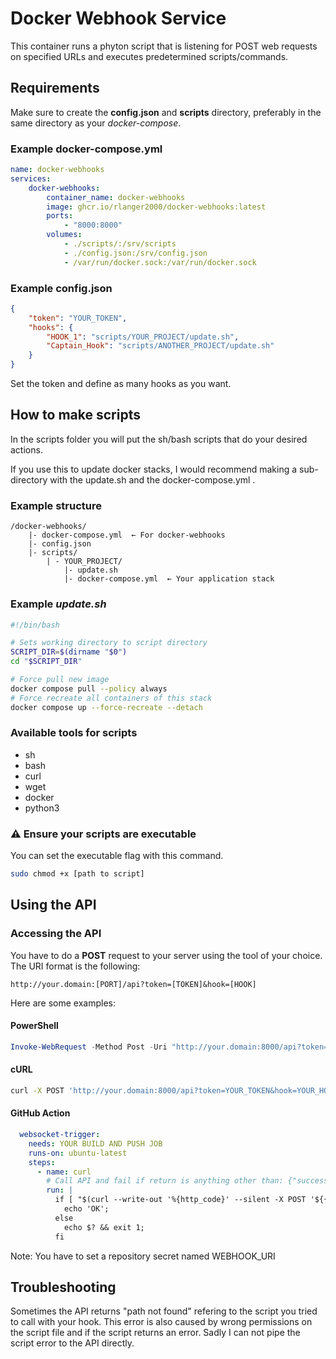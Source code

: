 # Docker Webhook Service

This container runs a phyton script that is listening for POST web requests on specified URLs and executes predetermined scripts/commands.

## Requirements
Make sure to create the **config.json** and **scripts** directory, preferably in the same directory as your *docker-compose*.

### Example docker-compose.yml
```yaml
name: docker-webhooks
services:
    docker-webhooks:
        container_name: docker-webhooks
        image: ghcr.io/rlanger2000/docker-webhooks:latest
        ports:
            - "8000:8000"
        volumes:
            - ./scripts/:/srv/scripts
            - ./config.json:/srv/config.json
            - /var/run/docker.sock:/var/run/docker.sock

```

### Example config.json
```json
{
    "token": "YOUR_TOKEN",
    "hooks": {
        "HOOK_1": "scripts/YOUR_PROJECT/update.sh",
        "Captain_Hook": "scripts/ANOTHER_PROJECT/update.sh"
    }
}
```
Set the token and define as many hooks as you want.

## How to make scripts
In the scripts folder you will put the sh/bash scripts that do your desired actions.

If you use this to update docker stacks, I would recommend making a sub-directory with the update.sh and the docker-compose.yml .
### Example structure
```
/docker-webhooks/
    |- docker-compose.yml  ← For docker-webhooks
    |- config.json
    |- scripts/
        | - YOUR_PROJECT/
            |- update.sh
            |- docker-compose.yml  ← Your application stack
```
### Example *update.sh*
```bash
#!/bin/bash

# Sets working directory to script directory
SCRIPT_DIR=$(dirname "$0")
cd "$SCRIPT_DIR"

# Force pull new image
docker compose pull --policy always
# Force recreate all containers of this stack
docker compose up --force-recreate --detach
```
### Available tools for scripts
- sh
- bash
- curl
- wget
- docker
- python3

### ⚠️ Ensure your scripts are executable
You can set the executable flag with this command.
```bash
sudo chmod +x [path to script]
```
## Using the API
### Accessing the API
You have to do a **POST** request to your server using the tool of your choice. The URI format is the following:
```
http://your.domain:[PORT]/api?token=[TOKEN]&hook=[HOOK]
```

Here are some examples:

#### PowerShell
```powershell
Invoke-WebRequest -Method Post -Uri "http://your.domain:8000/api?token=YOUR_TOKEN&hook=YOUR_HOOK"
```
#### cURL
```bash
curl -X POST 'http://your.domain:8000/api?token=YOUR_TOKEN&hook=YOUR_HOOK'
```

#### GitHub Action
```yaml
  websocket-trigger:
    needs: YOUR BUILD AND PUSH JOB
    runs-on: ubuntu-latest
    steps:
      - name: curl
        # Call API and fail if return is anything other than: {"success":true} 200
        run: |
          if [ "$(curl --write-out '%{http_code}' --silent -X POST '${{ secrets.WEBHOOK_URI }}')" = $'{\"success\":true}\n200' ]; then
            echo 'OK';
          else
            echo $? && exit 1;
          fi

```
Note: You have to set a repository secret named WEBHOOK_URI

## Troubleshooting
Sometimes the API returns "path not found" refering to the script you tried to call with your hook. This error is also caused by wrong permissions on the script file and if the script returns an error. Sadly I can not pipe the script error to the API directly.
